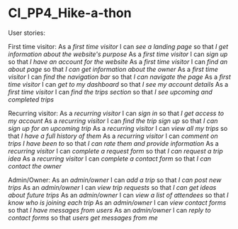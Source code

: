 # CI_PP4_Hike-a-thon

User stories:  
  
First time visitor:
As a *first time visitor* I can *see a landing page* so that *I get information about the website's purpose*
As a *first time visitor* I can *sign up* so that *I have an account for the website*
As a *first time visitor* I can *find an about page* so that *I can get information about the owner*
As a *first time visitor* I can *find the navigation bar* so that *I can navigate the page*
As a *first time visitor* I can *get to my dashboard* so that *I see my account details*
As a *first time visitor* I can *find the trips section* so that *I see upcoming and completed trips*

Recurring visitor:
As a *recurring visitor* I can *sign in* so that *I get access to my account*
As a *recurring visitor* I can *find the trip sign up* so that *I can sign up for an upcoming trip*
As a *recurring visitor* I can *view all my trips* so that *I have a full history of them*
As a *recurring visitor* I can *comment on trips I have been to* so that *I can rate them and provide information*
As a *recurring visitor* I can *complete a request form* so that *I can request a trip idea*
As a *recurring visitor* I can *complete a contact form* so that *I can contact the owner*

Admin/Owner:
As an *admin/owner* I can *add a trip* so that *I can post new trips*
As an *admin/owner* I can *view trip requests* so that *I can get ideas about future trips*
As an *admin/owner* I can *view a list of attendees* so that *I know who is joining each trip*
As an *admin/owner* I can *view contact forms* so that *I have messages from users*
As an *admin/owner* I can *reply to contact forms* so that *users get messages from me*